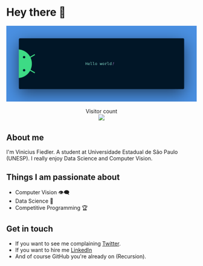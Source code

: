# Hey there :wave:

<img src="https://raw.githubusercontent.com/viniFiedler/viniFiedler/master/resources/banner.png" alt="Hello world">

<p align="center"> 
  Visitor count<br>
  <img src="https://profile-counter.glitch.me/viniFiedler/count.svg" />
</p>

## About me

I'm Vinicius Fiedler. A student at Universidade Estadual de São Paulo (UNESP). I really enjoy Data Science and Computer Vision.


## Things I am passionate about

- Computer Vision :eye_speech_bubble:	
- Data Science :1234:
- Competitive Programming :trophy:

## Get in touch 

- If you want to see me complaining [Twitter](https://twitter.com/viniFiedler).
- If you want to hire me [LinkedIn](https://www.linkedin.com/in/vinicius-fiedler/)
- And of course GitHub you're already on (Recursion).

